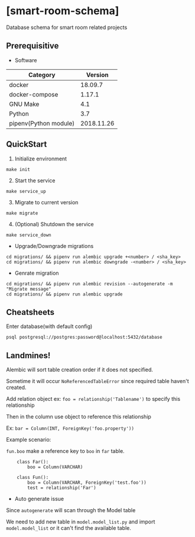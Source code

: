 # [smart-room-schema]

Database schema for smart room related projects

## Prerequisitive

* Software

| Category | Version |
| --- | --- |
| docker | 18.09.7 |
| docker-compose | 1.17.1 |
| GNU Make | 4.1 |
| Python | 3.7 |
| pipenv(Python module) | 2018.11.26 |

## QuickStart

1. Initialize environment
```
make init
```

2. Start the service
```
make service_up
```

3. Migrate to current version
```
make migrate
```

4. (Optional) Shutdown the service
```
make service_down
```

* Upgrade/Downgrade migrations

```
cd migrations/ && pipenv run alembic upgrade +<number> / <sha_key>
cd migrations/ && pipenv run alembic downgrade -<number> / <sha_key>
```

* Genrate migration
```
cd migrations/ && pipenv run alembic revision --autogenerate -m "Migrate message"
cd migrations/ && pipenv run alembic upgrade
```

## Cheatsheets

Enter database(with default config)
```
psql postgresql://postgres:password@localhost:5432/database
```

## Landmines!

Alembic will sort table creation order if it does not specified.

Sometime it will occur `NoReferencedTableError` since required table haven't created.


Add relation object ex: `foo = relationship('Tablename')` to specify this relationship

Then in the column use object to reference this relationship

Ex: `bar = Column(INT, ForeignKey('foo.property'))`

Example scenario:

`fun.boo` make a reference key to `boo` in `far` table.

```
    class Far():
        boo = Column(VARCHAR)

    class Fun():
        boo = Column(VARCHAR, ForeignKey('test.foo'))
        test = relationship('Far')
```

* Auto generate issue

Since `autogenerate` will scan through the Model table

We need to add new table in `model.model_list.py` and import `model.model_list` or it can't find the available table.
